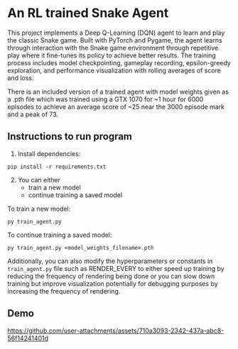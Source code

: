 # An RL trained Snake Agent

This project implements a Deep Q-Learning (DQN) agent to learn and play the classic Snake game. Built with PyTorch and Pygame, the agent learns through interaction with the Snake game environment through repetitive play where it fine-tunes its policy to achieve better results. The training process includes model checkpointing, gameplay recording, epsilon-greedy exploration, and performance visualization with rolling averages of score and loss.

There is an included version of a trained agent with model weights given as a .pth file which was trained using a GTX 1070 for ~1 hour for 6000 episodes to achieve an average score of ~25 near the 3000 episode mark and a peak of 73.

## Instructions to run program

1. Install dependencies:
```
pip install -r requirements.txt
```

2. You can either 
    - train a new model 
    - continue training a saved model

To train a new model:
```
py train_agent.py
```

To continue training a saved model:
```
py train_agent.py <model_weights_filename>.pth
```

Additionally, you can also modify the hyperparameters or constants in `train_agent.py` file such as RENDER_EVERY to either speed up training by reducing the frequency of rendering being done or you can slow down training but improve visualization potentially for debugging purposes by increasing the frequency of rendering. 

## Demo

https://github.com/user-attachments/assets/710a3093-2342-437a-abc8-56f14241401d

